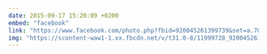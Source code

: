 ```yaml
---
date: 2015-09-17 15:20:09 +0200
embed: "facebook"
link: "https://www.facebook.com/photo.php?fbid=920045261399739&set=a.701530316584569.1073741829.100001828228976&type=3"
img: "https://scontent-waw1-1.xx.fbcdn.net/v/t31.0-8/11999728_920045261399739_6948762654197546747_o.jpg?oh=602088bf4459fd332b17eb1d0051ddbb&oe=595B5B95"
---
```

